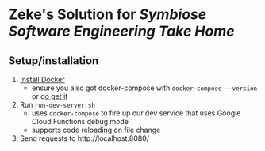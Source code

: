 # Zeke's Solution for _Symbiose Software Engineering Take Home_

## Setup/installation

1. [Install Docker](https://docs.docker.com/get-docker/)
   - ensure you also got docker-compose with `docker-compose --version` or 
     [go get it](https://docs.docker.com/compose/install/)
2. Run `run-dev-server.sh`
   - uses `docker-compose` to fire up our dev service that uses Google Cloud Functions debug mode
   - supports code reloading on file change
3. Send requests to http://localhost:8080/
